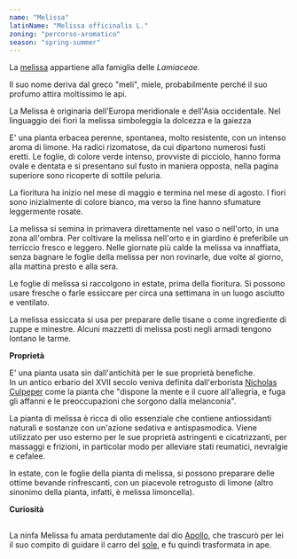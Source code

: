 ```yaml
---
name: "Melissa"
latinName: "Melissa officinalis L."
zoning: "percorso-aromatico"
season: "spring-summer"
---
```


La [melissa](https://www.greenme.it/vivere/salute-e-benessere/melissa-proprieta-benefici-tisana/) appartiene
alla famiglia delle *Lamiaceae.* 

Il suo nome deriva dal greco "meli", miele, probabilmente perché il suo
profumo attira moltissimo le api.

La Melissa è originaria dell'Europa meridionale e dell'Asia occidentale.
Nel linguaggio dei fiori la melissa simboleggia la dolcezza e la gaiezza

E' una pianta erbacea perenne, spontanea, molto resistente, con un
intenso aroma di limone. Ha radici rizomatose, da cui dipartono
numerosi fusti eretti. Le foglie, di colore verde intenso, provviste di
picciolo, hanno forma ovale e dentata e si presentano sul fusto in
maniera opposta, nella pagina superiore sono ricoperte di sottile
peluria.

La fioritura ha inizio nel mese di maggio e termina nel mese di agosto.
I fiori sono inizialmente di colore bianco, ma verso la fine hanno
sfumature leggermente rosate. 

La melissa si semina in primavera direttamente nel vaso o nell'orto, in
una zona all'ombra. Per coltivare la melissa nell'orto e in giardino è
preferibile un terriccio fresco e leggero. Nelle giornate più calde la
melissa va innaffiata, senza bagnare le foglie della melissa
per non rovinarle, due volte al giorno, alla mattina presto e
alla sera.

Le foglie di melissa si raccolgono in estate, prima della fioritura. Si
possono usare fresche o farle essiccare per circa una settimana in un
luogo asciutto e ventilato.

La melissa essiccata si usa per preparare delle tisane o come
ingrediente di zuppe e minestre. Alcuni mazzetti di melissa posti negli
armadi tengono lontano le tarme.

**Proprietà**

E' una pianta usata sin dall'antichità per le sue proprietà
benefiche.\
In un antico erbario del XVII secolo veniva definita
dall'erborista [Nicholas
Culpeper](http://broughttolife.sciencemuseum.org.uk/broughttolife/people/nicholasculpeper) come
la pianta che "dispone la mente e il cuore all'allegria, e fuga gli
affanni e le preoccupazioni che sorgono dalla melanconia". 

La pianta di melissa è ricca di olio essenziale che contiene
antiossidanti naturali e sostanze con un'azione sedativa e
antispasmodica. Viene utilizzato per uso esterno per le sue
proprietà astringenti e cicatrizzanti, per massaggi e frizioni, in
particolar modo per alleviare stati reumatici, nevralgie e
cefalee.

In estate, con le foglie della pianta di melissa, si possono preparare
delle ottime bevande rinfrescanti, con un piacevole retrogusto di limone
(altro sinonimo della pianta, infatti, è melissa limoncella).

**Curiosità**

## 

La ninfa Melissa fu amata perdutamente dal
dio [Apollo](https://it.wikipedia.org/wiki/Apollo), che
trascurò per lei il suo compito di guidare il carro
del [sole](https://it.wikipedia.org/wiki/Sole), e fu quindi
trasformata in ape.
